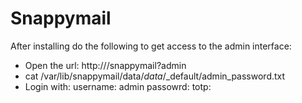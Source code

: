# Snappymail

After installing do the following to get access to the admin interface:
* Open the url: http://<hostname>/snappymail?admin
* cat /var/lib/snappymail/data/_data_/_default/admin_password.txt
* Login with:
  username: admin
  passowrd: <see admin_password.txt>
  totp: <empty>
